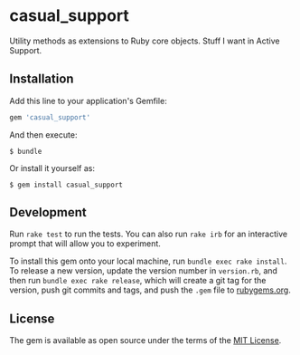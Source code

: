 # casual_support

Utility methods as extensions to Ruby core objects.  Stuff I want in Active Support.


## Installation

Add this line to your application's Gemfile:

```ruby
gem 'casual_support'
```

And then execute:

    $ bundle

Or install it yourself as:

    $ gem install casual_support


## Development

Run `rake test` to run the tests. You can also run `rake irb` for an interactive prompt that will allow you to experiment.

To install this gem onto your local machine, run `bundle exec rake install`. To release a new version, update the version number in `version.rb`, and then run `bundle exec rake release`, which will create a git tag for the version, push git commits and tags, and push the `.gem` file to [rubygems.org](https://rubygems.org).


## License

The gem is available as open source under the terms of the [MIT License](http://opensource.org/licenses/MIT).
